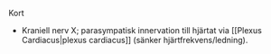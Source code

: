 Kort
- Kraniell nerv X; parasympatisk innervation till hjärtat via [[Plexus Cardiacus|plexus cardiacus]] (sänker hjärtfrekvens/ledning).

